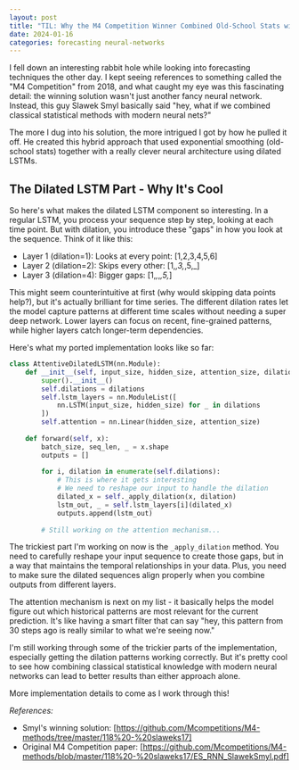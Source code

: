 ```yaml
---
layout: post
title: "TIL: Why the M4 Competition Winner Combined Old-School Stats with LSTMs"
date: 2024-01-16
categories: forecasting neural-networks
---
```


I fell down an interesting rabbit hole while looking into forecasting techniques the other day. I kept seeing references to something called the "M4 Competition" from 2018, and what caught my eye was this fascinating detail: the winning solution wasn't just another fancy neural network. Instead, this guy Slawek Smyl basically said "hey, what if we combined classical statistical methods with modern neural nets?"

The more I dug into his solution, the more intrigued I got by how he pulled it off. He created this hybrid approach that used exponential smoothing (old-school stats) together with a really clever neural architecture using dilated LSTMs.

## The Dilated LSTM Part - Why It's Cool

So here's what makes the dilated LSTM component so interesting. In a regular LSTM, you process your sequence step by step, looking at each time point. But with dilation, you introduce these "gaps" in how you look at the sequence. Think of it like this:

- Layer 1 (dilation=1): Looks at every point: [1,2,3,4,5,6]
- Layer 2 (dilation=2): Skips every other: [1,_,3,_,5,_]
- Layer 3 (dilation=4): Bigger gaps: [1,_,_,_,5,_]

This might seem counterintuitive at first (why would skipping data points help?), but it's actually brilliant for time series. The different dilation rates let the model capture patterns at different time scales without needing a super deep network. Lower layers can focus on recent, fine-grained patterns, while higher layers catch longer-term dependencies.

Here's what my ported implementation looks like so far:

```python
class AttentiveDilatedLSTM(nn.Module):
    def __init__(self, input_size, hidden_size, attention_size, dilations):
        super().__init__()
        self.dilations = dilations
        self.lstm_layers = nn.ModuleList([
            nn.LSTM(input_size, hidden_size) for _ in dilations
        ])
        self.attention = nn.Linear(hidden_size, attention_size)
        
    def forward(self, x):
        batch_size, seq_len, _ = x.shape
        outputs = []
        
        for i, dilation in enumerate(self.dilations):
            # This is where it gets interesting
            # We need to reshape our input to handle the dilation
            dilated_x = self._apply_dilation(x, dilation)
            lstm_out, _ = self.lstm_layers[i](dilated_x)
            outputs.append(lstm_out)
            
        # Still working on the attention mechanism...
```

The trickiest part I'm working on now is the `_apply_dilation` method. You need to carefully reshape your input sequence to create those gaps, but in a way that maintains the temporal relationships in your data. Plus, you need to make sure the dilated sequences align properly when you combine outputs from different layers.

The attention mechanism is next on my list - it basically helps the model figure out which historical patterns are most relevant for the current prediction. It's like having a smart filter that can say "hey, this pattern from 30 steps ago is really similar to what we're seeing now."

I'm still working through some of the trickier parts of the implementation, especially getting the dilation patterns working correctly. But it's pretty cool to see how combining classical statistical knowledge with modern neural networks can lead to better results than either approach alone.

More implementation details to come as I work through this!

*References:*
- Smyl's winning solution: [https://github.com/Mcompetitions/M4-methods/tree/master/118%20-%20slaweks17]
- Original M4 Competition paper: [https://github.com/Mcompetitions/M4-methods/blob/master/118%20-%20slaweks17/ES_RNN_SlawekSmyl.pdf]
